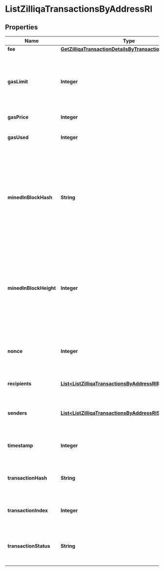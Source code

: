 

# ListZilliqaTransactionsByAddressRI


## Properties

| Name | Type | Description | Notes |
|------------ | ------------- | ------------- | -------------|
|**fee** | [**GetZilliqaTransactionDetailsByTransactionIDRIFee**](GetZilliqaTransactionDetailsByTransactionIDRIFee.md) |  |  |
|**gasLimit** | **Integer** | Represents the maximum amount of gas allowed in the block in order to determine how many transactions it can fit. |  |
|**gasPrice** | **Integer** | Defines the price of the gas. |  |
|**gasUsed** | **Integer** | Defines how much of the gas for the block has been used. |  |
|**minedInBlockHash** | **String** | Represents the hash of the block where this transaction was mined/confirmed for first time. The hash is defined as a cryptographic digital fingerprint made by hashing the block header twice through the SHA256 algorithm. |  |
|**minedInBlockHeight** | **Integer** | Represents the number of blocks in the blockchain preceding this specific block. Block numbers have no gaps. A blockchain usually starts with block 0 called the \&quot;Genesis block\&quot;. |  |
|**nonce** | **Integer** | Represents a random value that can be adjusted to satisfy the Proof of Work. |  |
|**recipients** | [**List&lt;ListZilliqaTransactionsByAddressRIRecipientsInner&gt;**](ListZilliqaTransactionsByAddressRIRecipientsInner.md) | Defines an object array of the transaction recipients. |  |
|**senders** | [**List&lt;ListZilliqaTransactionsByAddressRISendersInner&gt;**](ListZilliqaTransactionsByAddressRISendersInner.md) | Represents an object of addresses that provide the funds. |  |
|**timestamp** | **Integer** | Defines the exact date/time when this block was mined in Unix Timestamp. |  |
|**transactionHash** | **String** | Represents the hash of the transaction, which is its unique identifier. |  |
|**transactionIndex** | **Integer** | Defines the numeric representation of the transaction index. |  |
|**transactionStatus** | **String** | Defines the status of the transaction, whether it is e.g. pending or complete. |  |



